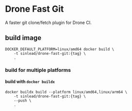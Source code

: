# Drone Fast Git

A faster git clone/fetch plugin for Drone CI.

## build image
```
DOCKER_DEFAULT_PLATFORM=linux/amd64 docker build \
    -t sinlead/drone-fast-git:{tag} \
    .
```

### build for multiple platforms

#### build with `docker buildx`
```
docker buildx build --platform linux/amd64,linux/arm64 \
	-t sinlead/drone-fast-git:{tag} \
	--push \
	.
```
